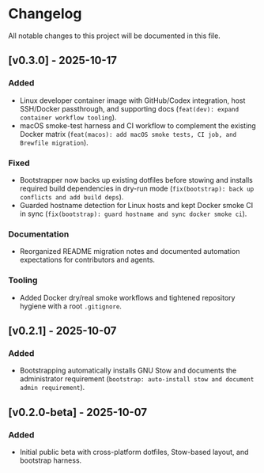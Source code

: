 # Changelog

All notable changes to this project will be documented in this file.

## [v0.3.0] - 2025-10-17

### Added
- Linux developer container image with GitHub/Codex integration, host SSH/Docker passthrough, and supporting docs (`feat(dev): expand container workflow tooling`).
- macOS smoke-test harness and CI workflow to complement the existing Docker matrix (`feat(macos): add macOS smoke tests, CI job, and Brewfile migration`).

### Fixed
- Bootstrapper now backs up existing dotfiles before stowing and installs required build dependencies in dry-run mode (`fix(bootstrap): back up conflicts and add build deps`).
- Guarded hostname detection for Linux hosts and kept Docker smoke CI in sync (`fix(bootstrap): guard hostname and sync docker smoke ci`).

### Documentation
- Reorganized README migration notes and documented automation expectations for contributors and agents.

### Tooling
- Added Docker dry/real smoke workflows and tightened repository hygiene with a root `.gitignore`.

## [v0.2.1] - 2025-10-07

### Added
- Bootstrapping automatically installs GNU Stow and documents the administrator requirement (`bootstrap: auto-install stow and document admin requirement`).

## [v0.2.0-beta] - 2025-10-07

### Added
- Initial public beta with cross-platform dotfiles, Stow-based layout, and bootstrap harness.

